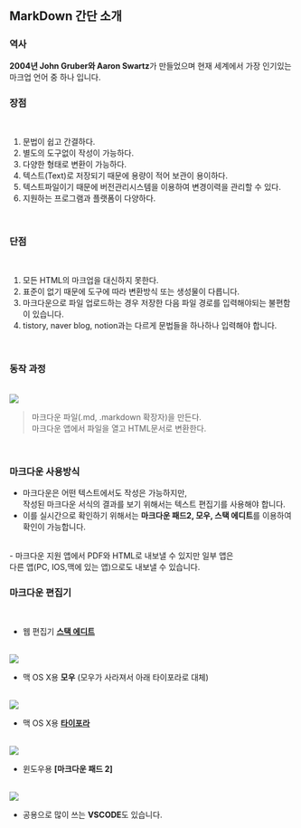 ## **MarkDown 간단 소개**

### **역사**
**2004년 John Gruber와 Aaron Swartz**가  만들었으며 현재 세계에서 가장 인기있는 마크업 언어 중 하나 입니다. <br>

### **장점** 

<br> 

1. 문법이 쉽고 간결하다.
2. 별도의 도구없이 작성이 가능하다.
3. 다양한 형태로 변환이 가능하다.
4. 텍스트(Text)로 저장되기 때문에 용량이 적어 보관이 용이하다.
5. 텍스트파일이기 때문에 버전관리시스템을 이용하여 변경이력을 관리할 수 있다.
6. 지원하는 프로그램과 플랫폼이 다양하다.

<br>

### **단점**

<br>

1. 모든 HTML의 마크업을 대신하지 못한다.
2. 표준이 없기 때문에 도구에 따라 변환방식 또는 생성물이 다릅니다.
3. 마크다운으로 파일 업로드하는 경우 저장한 다음 파일 경로를 입력해야되는 불편함이 있습니다.
4. tistory, naver blog, notion과는 다르게 문법들을 하나하나 입력해야 합니다.

<br>

### **동작 과정**

<br>

<kbd>
<img src="https://user-images.githubusercontent.com/105197541/200997315-81ca6222-bc68-4203-a111-bf914d670d76.png">
</kbd>

<br>

>마크다운 파일(.md, .markdown 확장자)을 만든다. <br>
>마크다운 앱에서 파일을 열고 HTML문서로 변환한다.

<br>

### **마크다운 사용방식**
- 마크다운은 어떤 텍스트에서도 작성은 가능하지만, <br>
작성된 마크다운 서식의 결과를 보기 위해서는 텍스트 편집기를 사용해야 합니다. <br>
- 이를 실시간으로 확인하기 위해서는 **마크다운 패드2, 모우, 스택 에디트**를 이용하여 확인이 가능합니다.
<br>
- 마크다운 지원 앱에서 PDF와 HTML로 내보낼 수 있지만 일부 앱은 <br> 다른 앱(PC, IOS,맥에 있는 앱)으로도 내보낼 수 있습니다.

<br>

### **마크다운 편집기**

<br>

- 웹 편집기 **[스택 에디트](https://stackedit.io/)**

<br>

<kbd>
<img src="https://user-images.githubusercontent.com/105197541/201003790-49d25aac-6b70-4b65-af88-943721569db9.png">
</kbd>

<br>

- 맥 OS X용 **모우** (모우가 사라져서 아래 타이포라로 대체)

<br>

<kbd>
<img src="https://user-images.githubusercontent.com/105197541/201003852-1aa84bda-bb04-401f-8c9c-7a3669425183.png">
</kbd>

<br>

- 맥 OS X용 **[타이포라](https://typora.io/)**

<br>

<kbd>
<img src="https://user-images.githubusercontent.com/105197541/201007647-f051d8af-1bcb-4c22-b2e7-5f7e7cd4b9fb.png">
</kbd>

<br>

- 윈도우용 **[마크다운 패드 2]**

<br>

<kbd>
<img src="https://user-images.githubusercontent.com/105197541/201003922-9a388bea-b137-4e5f-9936-c06cbeaca3c9.png">
</kbd>

<br>

- 공용으로 많이 쓰는 **VSCODE**도 있습니다.
